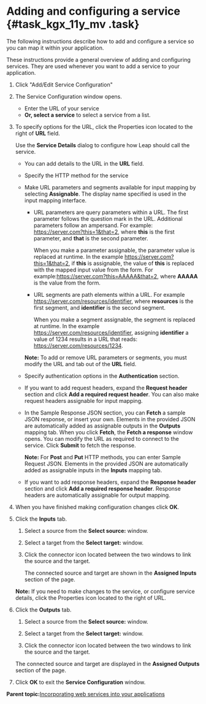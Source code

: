 # Adding and configuring a service {#task_kgx_11y_mv .task}

The following instructions describe how to add and configure a service so you can map it within your application.

These instructions provide a general overview of adding and configuring services. They are used whenever you want to add a service to your application.

1.  Click "Add/Edit Service Configuration"

2.  The Service Configuration window opens.

    -   Enter the URL of your service
    -   **Or, select a service** to select a service from a list.
3.  To specify options for the URL, click the Properties icon located to the right of **URL** field.

    Use the **Service Details** dialog to configure how Leap should call the service.

    -   You can add details to the URL in the **URL** field.
    -   Specify the HTTP method for the service
    -   Make URL parameters and segments available for input mapping by selecting **Assignable**. The display name specified is used in the input mapping interface.

        -   URL parameters are query parameters within a URL. The first parameter follows the question mark in the URL. Additional parameters follow an ampersand. For example: https://server.com?this=1&that=2, where **this** is the first parameter, and **that** is the second parameter.

            When you make a parameter assignable, the parameter value is replaced at runtime. In the example https://server.com?this=1&that=2, if **this** is assignable, the value of **this** is replaced with the mapped input value from the form. For example:https://server.com?this=AAAAA&that=2, where **AAAAA** is the value from the form.

        -   URL segments are path elements within a URL. For example https://server.com/resources/identifier, where **resources** is the first segment, and **identifier** is the second segment.

            When you make a segment assignable, the segment is replaced at runtime. In the example https://server.com/resources/identifier, assigning **identifier** a value of 1234 results in a URL that reads: https://server.com/resources/1234.

        **Note:** To add or remove URL parameters or segments, you must modify the URL and tab out of the **URL** field.

    -   Specify authentication options in the **Authentication** section.
    -   If you want to add request headers, expand the **Request header** section and click **Add a required request header**. You can also make request headers assignable for input mapping.
    -   In the Sample Response JSON section, you can **Fetch** a sample JSON response, or insert your own. Elements in the provided JSON are automatically added as assignable outputs in the **Outputs** mapping tab. When you click **Fetch**, the **Fetch a response** window opens. You can modify the URL as required to connect to the service. Click **Submit** to fetch the response.

        **Note:** For **Post** and **Put** HTTP methods, you can enter Sample Request JSON. Elements in the provided JSON are automatically added as assignable inputs in the **Inputs** mapping tab.

    -   If you want to add response headers, expand the **Response header** section and click **Add a required response header**. Response headers are automatically assignable for output mapping.
4.  When you have finished making configuration changes click **OK**.

5.  Click the **Inputs** tab.

    1.  Select a source from the **Select source:** window.

    2.  Select a target from the **Select target:** window.

    3.  Click the connector icon located between the two windows to link the source and the target.

        The connected source and target are shown in the **Assigned Inputs** section of the page.

    **Note:** If you need to make changes to the service, or configure service details, click the Properties icon located to the right of URL.

6.  Click the **Outputs** tab.

    1.  Select a source from the **Select source:** window.

    2.  Select a target from the **Select target:** window.

    3.  Click the connector icon located between the two windows to link the source and the target.

    The connected source and target are displayed in the **Assigned Outputs** section of the page.

7.  Click **OK** to exit the **Service Configuration** window.


**Parent topic:**[Incorporating web services into your applications](cr_using_apps_as_services_toc.md)


